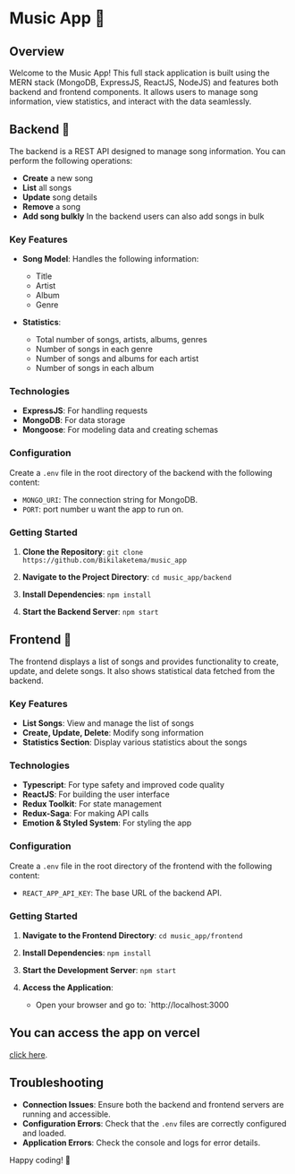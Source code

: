 # Music App 🎵

## Overview

Welcome to the Music App! This full stack application is built using the MERN stack (MongoDB, ExpressJS, ReactJS, NodeJS) and features both backend and frontend components. It allows users to manage song information, view statistics, and interact with the data seamlessly.

## Backend 🎤

The backend is a REST API designed to manage song information. You can perform the following operations:

- **Create** a new song
- **List** all songs
- **Update** song details
- **Remove** a song
- **Add song bulkly** In the backend users can also add songs in bulk

### Key Features

- **Song Model**: Handles the following information:

  - Title
  - Artist
  - Album
  - Genre

- **Statistics**:
  - Total number of songs, artists, albums, genres
  - Number of songs in each genre
  - Number of songs and albums for each artist
  - Number of songs in each album

### Technologies

- **ExpressJS**: For handling requests
- **MongoDB**: For data storage
- **Mongoose**: For modeling data and creating schemas

### Configuration

Create a `.env` file in the root directory of the backend with the following content:

- `MONGO_URI`: The connection string for MongoDB.
- `PORT`: port number u want the app to run on.

### Getting Started

1. **Clone the Repository**:
   `git clone https://github.com/Bikilaketema/music_app`

2. **Navigate to the Project Directory**:
   `cd music_app/backend`

3. **Install Dependencies**:
   `npm install`

4. **Start the Backend Server**:
   `npm start`

## Frontend 🎨

The frontend displays a list of songs and provides functionality to create, update, and delete songs. It also shows statistical data fetched from the backend.

### Key Features

- **List Songs**: View and manage the list of songs
- **Create, Update, Delete**: Modify song information
- **Statistics Section**: Display various statistics about the songs

### Technologies

- **Typescript**: For type safety and improved code quality
- **ReactJS**: For building the user interface
- **Redux Toolkit**: For state management
- **Redux-Saga**: For making API calls
- **Emotion & Styled System**: For styling the app

### Configuration

Create a `.env` file in the root directory of the frontend with the following content:

- `REACT_APP_API_KEY`: The base URL of the backend API.

### Getting Started

1. **Navigate to the Frontend Directory**:
   `cd music_app/frontend`

2. **Install Dependencies**:
   `npm install`

3. **Start the Development Server**:
   `npm start`

4. **Access the Application**:
   - Open your browser and go to: `http://localhost:3000
  
## You can access the app on vercel
 [click here](https://music-app-lilac-seven.vercel.app/).

## Troubleshooting

- **Connection Issues**: Ensure both the backend and frontend servers are running and accessible.
- **Configuration Errors**: Check that the `.env` files are correctly configured and loaded.
- **Application Errors**: Check the console and logs for error details.

Happy coding! 🎉
